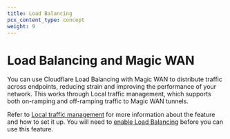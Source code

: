 ```yaml
---
title: Load Balancing
pcx_content_type: concept
weight: 9
---
```


# Load Balancing and Magic WAN

You can use Cloudflare Load Balancing with Magic WAN to distribute traffic across endpoints, reducing strain and improving the performance of your network. This works through Local traffic management, which supports both on-ramping and off-ramping traffic to Magic WAN tunnels.

Refer to [Local traffic management](/load-balancing/local-traffic-management/) for more information about the feature and how to set it up. You will need to [enable Load Balancing](/load-balancing/) before you can use this feature.